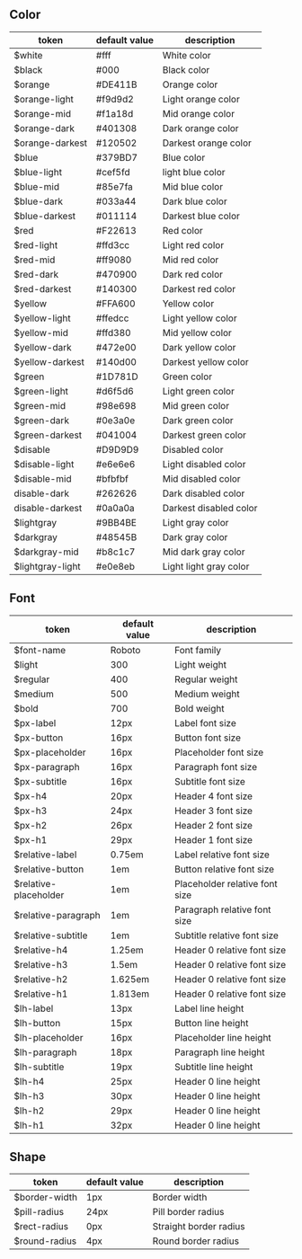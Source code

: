 ## Color
| token            | default value | description          |
| ---------------- | ------------- | -------------------- |
| $white           | #fff          | White color          |
| $black           | #000          | Black color          |
| $orange          | #DE411B       | Orange color         |
| $orange-light    | #f9d9d2       | Light orange color   |
| $orange-mid      | #f1a18d       | Mid orange color     |
| $orange-dark     | #401308       | Dark orange color    |
| $orange-darkest  | #120502       | Darkest orange color |
| $blue            | #379BD7       | Blue color           |
| $blue-light      | #cef5fd       | light blue color     |
| $blue-mid        | #85e7fa       | Mid blue color       |
| $blue-dark       | #033a44       | Dark blue color      |
| $blue-darkest    | #011114       | Darkest blue color   |
| $red             | #F22613       | Red color            |
| $red-light       | #ffd3cc       | Light red color      |
| $red-mid         | #ff9080       | Mid red color        |
| $red-dark        | #470900       | Dark red color       |
| $red-darkest     | #140300       | Darkest red color    |
| $yellow          | #FFA600       | Yellow color         |
| $yellow-light    | #ffedcc       | Light yellow color   |
| $yellow-mid      | #ffd380       | Mid yellow color     |
| $yellow-dark     | #472e00       | Dark yellow color    |
| $yellow-darkest  | #140d00       | Darkest yellow color |
| $green           | #1D781D       | Green color          |
| $green-light     | #d6f5d6       | Light green color    |
| $green-mid       | #98e698       | Mid green color      |
| $green-dark      | #0e3a0e       | Dark green color     |
| $green-darkest   | #041004       | Darkest green color  |
| $disable         | #D9D9D9       | Disabled color       |
| $disable-light   | #e6e6e6       | Light disabled color |
| $disable-mid     | #bfbfbf       | Mid disabled color   |
| disable-dark     | #262626       | Dark disabled color  |
| disable-darkest  | #0a0a0a       | Darkest disabled color |
| $lightgray       | #9BB4BE       | Light gray color     |
| $darkgray        | #48545B       | Dark gray color      |
| $darkgray-mid    | #b8c1c7       | Mid dark gray color  |
| $lightgray-light | #e0e8eb       | Light light gray color |

## Font

| token                 | default value | description                    |
| --------------------- | ------------- | ------------------------------ |
| $font-name            | Roboto        | Font family                    |
| $light                | 300           | Light weight                   |
| $regular              | 400           | Regular weight                 |
| $medium               | 500           | Medium weight                  |
| $bold                 | 700           | Bold weight                    |
| $px-label             | 12px          | Label font size                |
| $px-button            | 16px          | Button font size               |
| $px-placeholder       | 16px          | Placeholder font size          |
| $px-paragraph         | 16px          | Paragraph font size            |
| $px-subtitle          | 16px          | Subtitle font size             |
| $px-h4                | 20px          | Header 4 font size             |
| $px-h3                | 24px          | Header 3 font size             |
| $px-h2                | 26px          | Header 2 font size             |
| $px-h1                | 29px          | Header 1 font size             |
| $relative-label       | 0.75em        | Label relative font size       |
| $relative-button      | 1em           | Button relative font size      |
| $relative-placeholder | 1em           | Placeholder relative font size |
| $relative-paragraph   | 1em           | Paragraph relative font size   |
| $relative-subtitle    | 1em           | Subtitle relative font size    |
| $relative-h4          | 1.25em        | Header 0 relative font size    |
| $relative-h3          | 1.5em         | Header 0 relative font size    |
| $relative-h2          | 1.625em       | Header 0 relative font size    |
| $relative-h1          | 1.813em       | Header 0 relative font size    |
| $lh-label             | 13px          | Label line height              |
| $lh-button            | 15px          | Button line height             |
| $lh-placeholder       | 16px          | Placeholder line height        |
| $lh-paragraph         | 18px          | Paragraph line height          |
| $lh-subtitle          | 19px          | Subtitle line height           |
| $lh-h4                | 25px          | Header 0 line height           |
| $lh-h3                | 30px          | Header 0 line height           |
| $lh-h2                | 29px          | Header 0 line height           |
| $lh-h1                | 32px          | Header 0 line height           |


## Shape

| token          | default value | description              |
| -------------- | ------------- | ------------------------ |
| $border-width  | 1px           | Border width             |
| $pill-radius   | 24px          | Pill border radius       |
| $rect-radius   | 0px           | Straight border radius   |
| $round-radius  | 4px           | Round border radius      |